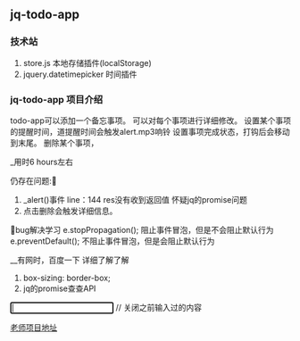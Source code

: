 ##  jq-todo-app

### 技术站

1. store.js   本地存储插件(localStorage)
2. jquery.datetimepicker   时间插件

### jq-todo-app 项目介绍

  todo-app可以添加一个备忘事项。
  可以对每个事项进行详细修改。
  设置某个事项的提醒时间，道提醒时间会触发alert.mp3响铃
  设置事项完成状态，打钩后会移动到末尾。
  删除某个事项，

_用时6 hours左右

仍存在问题::bug:

1. _alert()事件  line：144  res没有收到返回值  怀疑jq的promise问题
2. 点击删除会触发详细信息。

:bug:bug解决学习
e.stopPropagation(); 阻止事件冒泡，但是不会阻止默认行为
e.preventDefault(); 不阻止事件冒泡，但是会阻止默认行为

__有网时，百度一下 详细了解了解 

1. box-sizing: border-box;
2. jq的promise查查API

<input type="text" autofocus  autocomplete="off" />  // 关闭之前输入过的内容

[老师项目地址](http://todolist.t.imooc.io/)